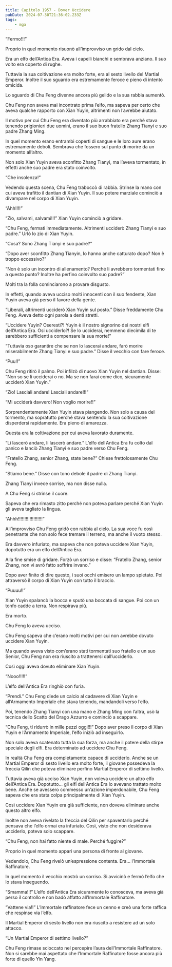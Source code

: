 ```yaml
---
title: Capitolo 1957 - Dover Uccidere
pubDate: 2024-07-30T21:36:02.233Z
tags:
    - mga
---
```



“Fermo!!!”

Proprio in quel momento risuonò all’improvviso un grido dal cielo.

Era un elfo dell’Antica Era. Aveva i capelli bianchi e sembrava anziano. Il suo volto era coperto di rughe.

Tuttavia la sua coltivazione era molto forte, era al sesto livello del Martial Emperor. Inoltre il suo sguardo era estremamente feroce e pieno di intento omicida.

Lo sguardo di Chu Feng divenne ancora più gelido e la sua rabbia aumentò.

Chu Feng non aveva mai incontrato prima l’elfo, ma sapeva per certo che aveva qualche rapporto con Xian Yuyin, altrimenti non l’avrebbe aiutato.

Il motivo per cui Chu Feng era diventato più arrabbiato era perché stava tenendo prigionieri due uomini, erano il suo buon fratello Zhang Tianyi e suo padre Zhang Ming.

In quel momento erano entrambi coperti di sangue e le loro aure erano estremamente deboli. Sembrava che fossero sul punto di morire da un momento all’altro.

Non solo Xian Yuyin aveva sconfitto Zhang Tianyi, ma l’aveva tormentato, in effetti anche suo padre era stato coinvolto.

“Che insolenza!”

Vedendo questa scena, Chu Feng traboccò di rabbia. Strinse la mano con cui aveva trafitto il dantian di Xian Yuyin. Il suo potere marziale cominciò a divampare nel corpo di Xian Yuyin.

“Ahh!!!!”

“Zio, salvami, salvami!!!” Xian Yuyin cominciò a gridare.

“Chu Feng, fermati immediatamente. Altrimenti ucciderò Zhang Tianyi e suo padre.” Urlò lo zio di Xian Yuyin.

“Cosa? Sono Zhang Tianyi e suo padre?”

“Dopo aver sconfitto Zhang Tianyin, lo hanno anche catturato dopo? Non è troppo eccessivo?”

“Non è solo un incontro di allenamento? Perché li avrebbero tormentati fino a questo punto? Inoltre ha perfino coinvolto suo padre?”

Molti tra la folla cominciarono a provare disgusto.

In effetti, quando aveva ucciso molti innocenti con il suo fendente, Xian Yuyin aveva già perso il favore della gente.

“Liberali, altrimenti ucciderò Xian Yuyin sul posto.” Disse freddamente Chu Feng. Aveva detto ogni parola a denti stretti.

“Uccidere Yuyin? Oseresti?! Yuyin è il nostro signorino dei nostri elfi dell’Antica Era. Osi ucciderlo?! Se lo ucciderai, nemmeno diecimila di te sarebbero sufficienti a compensare la sua morte!”

“Tuttavia oso garantire che se non lo lascerai andare, farò morire miserabilmente Zhang Tianyi e suo padre.” Disse il vecchio con fare feroce.

“Puu!!”

Chu Feng ritirò il palmo. Poi infilzò di nuovo Xian Yuyin nel dantian. Disse: “Non so se li ucciderai o no. Ma se non farai come dico, sicuramente ucciderò Xian Yuyin.”

“Zio! Lasciali andare! Lasciali andare!!!”

“Mi ucciderà davvero! Non voglio morire!!”

Sorprendentemente Xian Yuyin stava piangendo. Non solo a causa del tormento, ma sopratutto perché stava sentendo la sua coltivazione disperdersi rapidamente. Era pieno di amarezza.

Questa era la coltivazione per cui aveva lavorato duramente.

“Li lascerò andare, li lascerò andare.” L’elfo dell’Antica Era fu colto dal panico e lanciò Zhang Tianyi e suo padre verso Chu Feng.

“Fratello Zhang, senior Zhang, state bene?” Chiese frettolosamente Chu Feng.

“Stiamo bene.” Disse con tono debole il padre di Zhang Tianyi.

Zhang Tianyi invece sorrise, ma non disse nulla.

A Chu Feng si strinse il cuore.

Sapeva che era rimasto zitto perché non poteva parlare perché Xian Yuyin gli aveva tagliato la lingua.

“Ahhh!!!!!!!!!!!!!!!!!!!”

All’improvviso Chu Feng gridò con rabbia al cielo. La sua voce fu così penetrante che non solo fece tremare il terreno, ma anche il vuoto stesso.

Era davvero infuriato, ma sapeva che non poteva uccidere Xian Yuyin, dopotutto era un elfo dell’Antica Era.

Alla fine smise di gridare. Forzò un sorriso e disse: “Fratello Zhang, senior Zhang, non vi avrò fatto soffrire invano.”

Dopo aver finito di dire questo, i suoi occhi emisero un lampo spietato. Poi attraversò il corpo di Xian Yuyin con tutto il braccio.

“Puuuu!!”

Xian Yuyin spalancò la bocca e sputò una boccata di sangue. Poi con un tonfo cadde a terra. Non respirava più.

Era morto.

Chu Feng lo aveva ucciso.

Chu Feng sapeva che c’erano molti motivi per cui non avrebbe dovuto uccidere Xian Yuyin.

Ma quando aveva visto com’erano stati tormentati suo fratello e un suo Senior, Chu Feng non era riuscito a trattenersi dall’ucciderlo.

Così oggi aveva dovuto eliminare Xian Yuyin.

“Nooo!!!!!”

L’elfo dell’Antica Era ringhiò con furia.

“Prendi.” Chu Feng diede un calcio al cadavere di Xian Yuyin e all’Armamento Imperiale che stava tenendo, mandandoli verso l’elfo.

Poi, tenendo Zhang Tianyi con una mano e Zhang Ming con l’altra, usò la tecnica dello Scatto del Drago Azzurro e cominciò a scappare.

“Chu Feng, ti ridurrò in mille pezzi oggi!!!” Dopo aver preso il corpo di Xian Yuyin e l’Armamento Imperiale, l’elfo iniziò ad inseguirlo.

Non solo aveva scatenato tutta la sua forza, ma anche il potere della stirpe speciale degli elfi. Era determinato ad uccidere Chu Feng.

In realtà Chu Feng era completamente capace di ucciderlo. Anche se un Martial Emperor di sesto livello era molto forte, il giovane possedeva la freccia Qilin che poteva eliminare perfino Martial Emperor di settimo livello.

Tuttavia aveva già ucciso Xian Yuyin, non voleva uccidere un altro elfo dell’Antica Era. Dopotutto… gli elfi dell’Antica Era lo avevano trattato molto bene. Anche se avessero commesso un’azione imperdonabile, Chu Feng sapeva che era stata colpa principalmente di Xian Yuyin.

Così uccidere Xian Yuyin era già sufficiente, non doveva eliminare anche questo altro elfo.

Inoltre non aveva rivelato la freccia del Qilin per spaventarlo perché pensava che l’elfo ormai era infuriato. Così, visto che non desiderava ucciderlo, poteva solo scappare.

“Chu Feng, non hai fatto niente di male. Perché fuggire?”

Proprio in quel momento apparì una persona di fronte al giovane.

Vedendolo, Chu Feng rivelò un’espressione contenta. Era… l’Immortale Raffinatore.

In quel momento il vecchio mostrò un sorriso. Si avvicinò e fermò l’elfo che lo stava inseguendo.

“Smamma!!!” L’elfo dell’Antica Era sicuramente lo conosceva, ma aveva già perso il controllo e non badò affatto all’Immortale Raffinatore.

“Vattene via!!” L’Immortale raffinatore fece un cenno e creò una forte raffica che respinse via l’elfo.

Il Martial Emperor di sesto livello non era riuscito a resistere ad un solo attacco.

“Un Martial Emperor di settimo livello?”

Chu Feng rimase scioccato nel percepire l’aura dell’Immortale Raffinatore. Non si sarebbe mai aspettato che l’Immortale Raffinatore fosse ancora più forte di quello Yin Yang.


